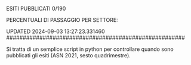 ESITI PUBBLICATI 0/190 

PERCENTUALI DI PASSAGGIO PER SETTORE:

UPDATED 2024-09-03 13:27:23.331460
###################################################### 

Si tratta di un semplice script in python per controllare quando sono pubblicati gli esiti (ASN 2021, sesto quadrimestre).

